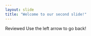 ```yaml
---
layout: slide
title: "Welcome to our second slide!"
---
```

Reviewed
Use the left arrow to go back!
